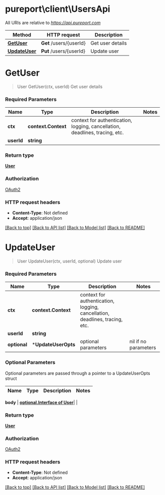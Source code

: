 # pureport\client\UsersApi

All URIs are relative to *https://api.pureport.com*

Method | HTTP request | Description
------------- | ------------- | -------------
[**GetUser**](UsersApi.md#GetUser) | **Get** /users/{userId} | Get user details
[**UpdateUser**](UsersApi.md#UpdateUser) | **Put** /users/{userId} | Update user


# **GetUser**
> User GetUser(ctx, userId)
Get user details



### Required Parameters

Name | Type | Description  | Notes
------------- | ------------- | ------------- | -------------
 **ctx** | **context.Context** | context for authentication, logging, cancellation, deadlines, tracing, etc.
  **userId** | **string**|  | 

### Return type

[**User**](User.md)

### Authorization

[OAuth2](../README.md#OAuth2)

### HTTP request headers

 - **Content-Type**: Not defined
 - **Accept**: application/json

[[Back to top]](#) [[Back to API list]](../README.md#documentation-for-api-endpoints) [[Back to Model list]](../README.md#documentation-for-models) [[Back to README]](../README.md)

# **UpdateUser**
> User UpdateUser(ctx, userId, optional)
Update user



### Required Parameters

Name | Type | Description  | Notes
------------- | ------------- | ------------- | -------------
 **ctx** | **context.Context** | context for authentication, logging, cancellation, deadlines, tracing, etc.
  **userId** | **string**|  | 
 **optional** | ***UpdateUserOpts** | optional parameters | nil if no parameters

### Optional Parameters
Optional parameters are passed through a pointer to a UpdateUserOpts struct

Name | Type | Description  | Notes
------------- | ------------- | ------------- | -------------

 **body** | [**optional.Interface of User**](User.md)|  | 

### Return type

[**User**](User.md)

### Authorization

[OAuth2](../README.md#OAuth2)

### HTTP request headers

 - **Content-Type**: Not defined
 - **Accept**: application/json

[[Back to top]](#) [[Back to API list]](../README.md#documentation-for-api-endpoints) [[Back to Model list]](../README.md#documentation-for-models) [[Back to README]](../README.md)

